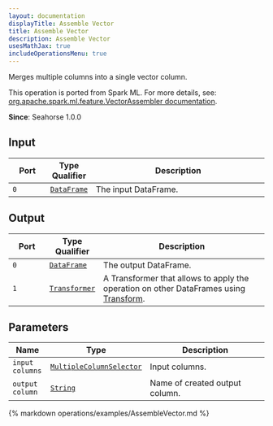 ```yaml
---
layout: documentation
displayTitle: Assemble Vector
title: Assemble Vector
description: Assemble Vector
usesMathJax: true
includeOperationsMenu: true
---
```

Merges multiple columns into a single vector column.

This operation is ported from Spark ML. For more details, see: <a target="_blank" href="http://spark.apache.org/docs/1.6.0/api/scala/index.html#org.apache.spark.ml.feature.VectorAssembler">org.apache.spark.ml.feature.VectorAssembler documentation</a>.

**Since**: Seahorse 1.0.0

## Input


<table>
<thead>
<tr>
<th style="width:15%">Port</th>
<th style="width:15%">Type Qualifier</th>
<th style="width:70%">Description</th>
</tr>
</thead>
<tbody>
    <tr><td><code>0</code></td><td><code><a href="../classes/dataframe.html">DataFrame</a></code></td><td>The input DataFrame.</td></tr>
</tbody>
</table>


## Output


<table>
<thead>
<tr>
<th style="width:15%">Port</th>
<th style="width:15%">Type Qualifier</th>
<th style="width:70%">Description</th>
</tr>
</thead>
<tbody>
    <tr><td><code>0</code></td><td><code><a href="../classes/dataframe.html">DataFrame</a></code></td><td>The output DataFrame.</td></tr><tr><td><code>1</code></td><td><code><a href="../classes/transformer.html">Transformer</a></code></td><td>A Transformer that allows to apply the operation on other DataFrames using <a href="transform.html">Transform</a>.</td></tr>
</tbody>
</table>


## Parameters


<table class="table">
<thead>
<tr>
<th style="width:15%">Name</th>
<th style="width:15%">Type</th>
<th style="width:70%">Description</th>
</tr>
</thead>
<tbody>

<tr>
<td><code>input columns</code></td>
<td><code><a href="../parameter_types.html#multiple-column-selector">MultipleColumnSelector</a></code></td>
<td>Input columns.</td>
</tr>

<tr>
<td><code>output column</code></td>
<td><code><a href="../parameter_types.html#string">String</a></code></td>
<td>Name of created output column.</td>
</tr>

</tbody>
</table>


{% markdown operations/examples/AssembleVector.md %}
